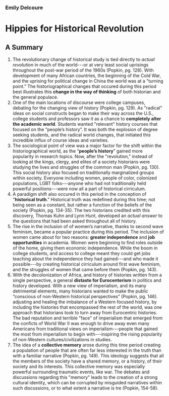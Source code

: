 ### Emily Delcoure
# Hippies for Historical Revolution
## A Summary

1. The revolutionary change of historical study is tied directly to *actual revolution* in much of the world---or at very least social uprisings throughout the post-war period of the 1960s (Popkin, pg. 128). With development of many African countries, the beginning of the Cold War, and the uprising for political change in China the world was at a "turning point." The historiographical changes that occured during this period best illustrates this **change in the way of thinking** of both historian and the general populace.
2. One of the main locations of discourse were college campuses, debating for the changing view of history (Popkin, pg. 129). As "radical" ideas on social constructs began to make their way across the U.S., college students and professors saw it as a chance to **completely alter the academic world**. Students wanted "relevant" history courses that focused on the “people’s history”. It was both the explosion of degree seeking students, and the radical world changes, that initiated this incredible influx of course ideas and varieties.
3. The sociological point of view was a major factor for the shift within the historiographical world, as  the “**people’s history**” gained more popularity in research topics. Now, after the "revolution," instead of looking at the kings, clergy, and elites of a society historians were studying the lives and struggles of the common man (Popkin, pg. 130). This social history also focused on traditionally marginalized groups within society. Everyone including women, people of color, colonized populations, LGBT folks---anyone who had not traditionally held powerful positions---were now all a part of historical cirriculum.
4. A paradigm shift also occured in this period in the conception of "**historical truth**." Historical truth was redefined during this time; not being seen as a constant, but rather a function of the beliefs of the society (Popkin, pg. 134-35). The two historians credited with this discovery, Thomas Kuhn and Lynn Hunt, developed an *actual answer* to the questions that had been asked throughout all of history. 
5. The rise in the inclusion of of women’s narrative, thanks to second wave feminism, became a popular practice during this period. The inclusion of women came about for two reasons: **greater independence** and **job opportunities** in academia. Women were beginning to find roles outside of the home, giving them economic independence. While the boom in college students, and access to college meant they could get jobs teaching about the independence they had gained---and who made it possible---by creating historical cirriculum around first wave feminism, and the struggles of women that came before them (Popkin, pg. 143). 
6. With the decolonization of Africa, and history of histories written from a single perspective, a general **distaste for Eurocenterism**  in politics and history developed. With a new view of imperialism, and its many detrimental elements, many historians wanted to make the public “conscious of non-Western historical perspectives” (Popkin, pg. 146). adjusting and healing the imbalance of a Western focused history, by including the histories that encompassed the rest of the world, was one approach that historians took to turn away from Eurocentric histories. The bad reputation and terrible "face" of imperialism that emerged from the conficts of World War II was enough to drive away even many Americans from traditional views on imperialism---people that gained the most from imperialism to begin with---inspiring the rising popularity of non-Western cultures/civilizations in studies.
7. The idea of a **collective memory** arose during this time period creating a population of people that are often far less interested in the truth than with a familiar narrative (Popkin, pg. 149). This ideology suggests that all the members of the society have a shared memory, or a history, of their society and its interests. This collective memory was especially powerful surrounding traumatic events, like war.  The debates and discussions regarding this "memory" leads to the creation of a strong cultural identity, which can be corrupted by misguided narratives within such discussions, or to what extent a narrative is tre (Popkin, 154-58).
